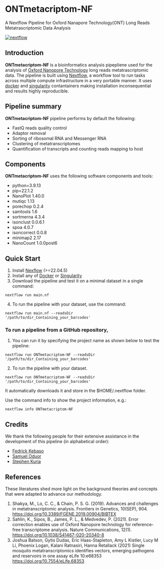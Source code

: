 # ONTmetacriptom-NF
A Nextflow Pipeline for Oxford Nanapore Technology(ONT) Long Reads Metatrascriptomic Data Analysis

[![nextflow](https://img.shields.io/badge/nextflow-%E2%89%A520.01.0-brightgreen.svg)](http://nextflow.io)

## Introduction 
**ONTmetacriptom-NF** is a bioinformatics analysis pipepliene used for the 
analysis of [Oxford Nanopore Technology](https://nanoporetech.com/) 
long reads metatrascriptomic data. The pipeline is built using [Nextflow](https://www.nextflow.io/), a workflow tool to run tasks across multiple
compute infrastructure in a very portable manner. It uses [docker](https://www.docker.com/) and [singularity](https://docs.sylabs.io/guides/3.5/user-guide/introduction.html) contantainers making installation inconsequential 
and results highly reproducible.

## Pipeline summary
**ONTmetacriptom-NF** pipeline performs by default the following:
- FastQ reads quality control
- Adaptor removal
- Sorting of ribosomal RNA and Messenger RNA
- Clustering of metatranscriptomes
- Quantification of transcripts and counting reads mapping to host

## Components 
**ONTmetacriptom-NF** uses the following software components and tools: 
* python=3.9.13
* pip=22.1.2
* NanoPlot 1.40.0
* mutiqc 1.13
* porechop 0.2.4
* samtools 1.6
* sortmerna 4.3.4
* isonclust 0.0.6.1
* spoa 4.0.7
* isoncorrect 0.0.8
* minimap2 2.17
* NanoCount 1.0.0post6

## Quick Start
1. Install [Nexflow](https://www.nextflow.io/docs/latest/getstarted.html#installation) (>=22.04.5)
2. Install any of [Docker](https://docs.docker.com/engine/install/) or [Singularity](https://singularity-tutorial.github.io/01-installation/)
3. Download the pipeline and test it on a minimal dataset in a single command:
```
nextflow run main.nf
```

4. To run the pipeline with your dataset, use the command:
```
nextflow run main.nf --readsDir '/path/to/dir_Containing_your_barcodes'
```
### To run a pipeline from a GitHub repository, 
1. You can run it by specifying the project name as shown below to test the pipeline:
```
nextflow run ONTmetacriptom-NF --readsDir '/path/to/dir_Containing_your_barcodes'
```
2. To run the pipeline with your dataset.
```
nextflow run ONTmetacriptom-NF --readsDir '/path/to/dir_Containing_your_barcodes'
```
It automatically downloads it and store in the $HOME/.nextflow folder.

Use the command info to show the project information, e.g.:
```
nextflow info ONTmetacriptom-NF
```
## Credits
We thank the following people for their extensive assistance in the development of this pipeline (in alphabetical order):
- [Fedrick Kebaso](https://github.com/fredrickkebaso)
- [Samuel Oduor](https://github.com/samordil)
- [Stephen Kuria](https://github.com/sephoh)

## References
These literatures shed more light on the background theories and concepts that were adapted to advance our methodology.
1. Shakya, M., Lo, C. C., & Chain, P. S. G. (2019). Advances and challenges in metatranscriptomic analysis. Frontiers in Genetics, 10(SEP), 904. https://doi.org/10.3389/FGENE.2019.00904/BIBTEX
2. Sahlin, K., Sipos, B., James, P. L., & Medvedev, P. (2021). Error correction enables use of Oxford Nanopore technology for reference-free    transcriptome analysis. Nature Communications, 12(1). https://doi.org/10.1038/S41467-020-20340-8
3. Joshua Batson, Gytis Dudas, Eric Haas-Stapleton, Amy L Kistler, Lucy M Li, Phoenix Logan, Kalani Ratnasiri, Hanna Retallack (2021) Single mosquito metatranscriptomics identifies vectors, emerging pathogens and reservoirs in one assay eLife 10:e68353 https://doi.org/10.7554/eLife.68353